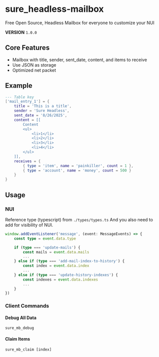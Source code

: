 # sure_headless-mailbox
Free Open Source, Headless Mailbox for everyone to customize your NUI

**VERSION** `1.0.0`

## Core Features
- Mailbox with title, sender, sent_date, content, and items to receive
- Use JSON as storage
- Optimized net packet

## Example
```lua
--- Table key
['mail_entry_1'] = {
    title = 'This is a title',
    sender = 'Sure Headless',
    sent_date = '8/26/2025',
    content = [[
        Content
        <ul>
            <li>1</li>
            <li>2</li>
            <li>3</li>
            <li>4</li>
        </ul>
    ]],
    receives = {
        { type = 'item', name = 'painkiller', count = 1 },
        { type = 'account', name = 'money', count = 500 }
    }
}
```

## Usage
### NUI
Reference type (typescript) from `./types/types.ts`
And you also need to add for visibility of NUI.
```typescript
window.addEventListener('message', (event: MessageEvents) => {
    const type = event.data.type

    if (type === 'update-mails') {
        const mails = event.data.mails
        ...
    } else if (type === 'add-mail-index-to-history') {
        const index = event.data.index
        ...
    } else if (type === 'update-history-indexes') {
        const indexes = event.data.indexes
        ...
    }
})
```

### Client Commands
#### Debug All Data
`sure_mb_debug`
#### Claim Items
`sure_mb_claim [index]`